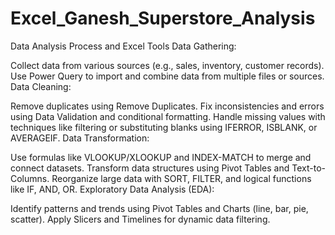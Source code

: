 # Excel_Ganesh_Superstore_Analysis
Data Analysis Process and Excel Tools
Data Gathering:

Collect data from various sources (e.g., sales, inventory, customer records).
Use Power Query to import and combine data from multiple files or sources.
Data Cleaning:

Remove duplicates using Remove Duplicates.
Fix inconsistencies and errors using Data Validation and conditional formatting.
Handle missing values with techniques like filtering or substituting blanks using IFERROR, ISBLANK, or AVERAGEIF.
Data Transformation:

Use formulas like VLOOKUP/XLOOKUP and INDEX-MATCH to merge and connect datasets.
Transform data structures using Pivot Tables and Text-to-Columns.
Reorganize large data with SORT, FILTER, and logical functions like IF, AND, OR.
Exploratory Data Analysis (EDA):

Identify patterns and trends using Pivot Tables and Charts (line, bar, pie, scatter).
Apply Slicers and Timelines for dynamic data filtering.


